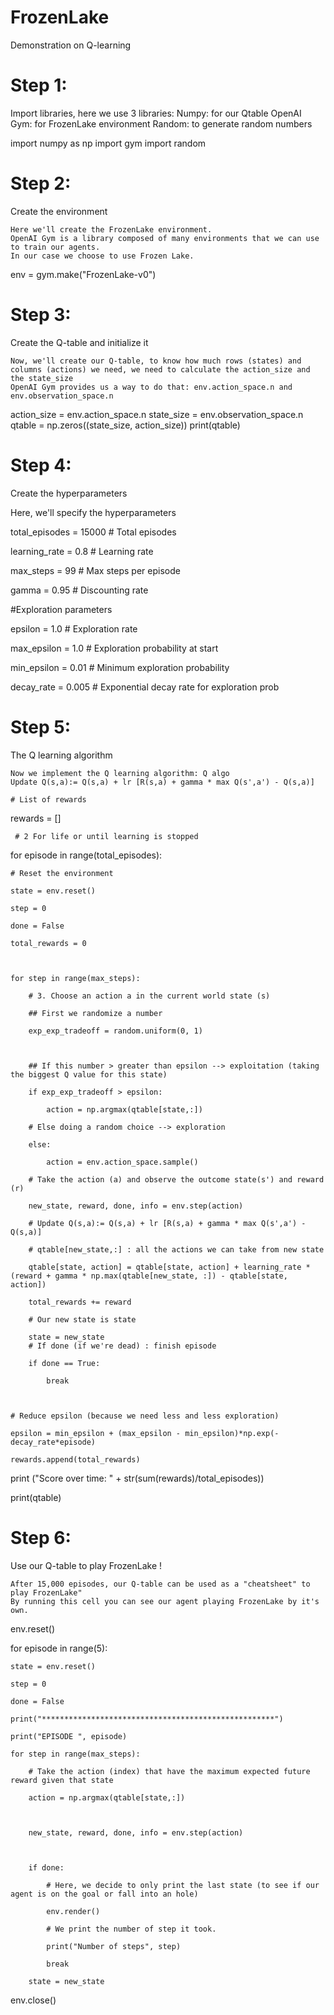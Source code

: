 # FrozenLake
Demonstration on Q-learning


# Step 1:
Import libraries, here we use 3 libraries:
Numpy: for our Qtable OpenAI Gym: for FrozenLake environment Random: to generate random numbers

import numpy as np
import gym
import random

# Step 2:

 Create the environment

    Here we'll create the FrozenLake environment.
    OpenAI Gym is a library composed of many environments that we can use to train our agents.
    In our case we choose to use Frozen Lake.

env = gym.make("FrozenLake-v0")

# Step 3:

Create the Q-table and initialize it

    Now, we'll create our Q-table, to know how much rows (states) and columns (actions) we need, we need to calculate the action_size and the state_size
    OpenAI Gym provides us a way to do that: env.action_space.n and env.observation_space.n

action_size = env.action_space.n
state_size = env.observation_space.n
qtable = np.zeros((state_size, action_size))
print(qtable)

# Step 4:

Create the hyperparameters

Here, we'll specify the hyperparameters

total_episodes = 15000        # Total episodes

learning_rate = 0.8           # Learning rate

max_steps = 99                # Max steps per episode

gamma = 0.95                  # Discounting rate


#Exploration parameters

epsilon = 1.0                 # Exploration rate

max_epsilon = 1.0             # Exploration probability at start

min_epsilon = 0.01            # Minimum exploration probability 

decay_rate = 0.005             # Exponential decay rate for exploration prob

# Step 5:

The Q learning algorithm

    Now we implement the Q learning algorithm: Q algo
    Update Q(s,a):= Q(s,a) + lr [R(s,a) + gamma * max Q(s',a') - Q(s,a)]

    # List of rewards

rewards = []

     # 2 For life or until learning is stopped

for episode in range(total_episodes):

    # Reset the environment

    state = env.reset()

    step = 0

    done = False

    total_rewards = 0

    

    for step in range(max_steps):

        # 3. Choose an action a in the current world state (s)

        ## First we randomize a number

        exp_exp_tradeoff = random.uniform(0, 1)

        

        ## If this number > greater than epsilon --> exploitation (taking the biggest Q value for this state)

        if exp_exp_tradeoff > epsilon:

            action = np.argmax(qtable[state,:])

        # Else doing a random choice --> exploration

        else:

            action = env.action_space.sample()

        # Take the action (a) and observe the outcome state(s') and reward (r)

        new_state, reward, done, info = env.step(action)

        # Update Q(s,a):= Q(s,a) + lr [R(s,a) + gamma * max Q(s',a') - Q(s,a)]

        # qtable[new_state,:] : all the actions we can take from new state

        qtable[state, action] = qtable[state, action] + learning_rate * (reward + gamma * np.max(qtable[new_state, :]) - qtable[state, action])

        total_rewards += reward
        
        # Our new state is state

        state = new_state
        # If done (if we're dead) : finish episode

        if done == True: 

            break

        

    # Reduce epsilon (because we need less and less exploration)

    epsilon = min_epsilon + (max_epsilon - min_epsilon)*np.exp(-decay_rate*episode) 

    rewards.append(total_rewards)

print ("Score over time: " +  str(sum(rewards)/total_episodes))

print(qtable)


# Step 6:

Use our Q-table to play FrozenLake !

    After 15,000 episodes, our Q-table can be used as a "cheatsheet" to play FrozenLake"
    By running this cell you can see our agent playing FrozenLake by it's own.

env.reset()


for episode in range(5):

    state = env.reset()

    step = 0

    done = False

    print("****************************************************")

    print("EPISODE ", episode)

    for step in range(max_steps):        

        # Take the action (index) that have the maximum expected future reward given that state

        action = np.argmax(qtable[state,:])

        

        new_state, reward, done, info = env.step(action)

        

        if done:

            # Here, we decide to only print the last state (to see if our agent is on the goal or fall into an hole)

            env.render()

            # We print the number of step it took.

            print("Number of steps", step)

            break

        state = new_state

env.close()
